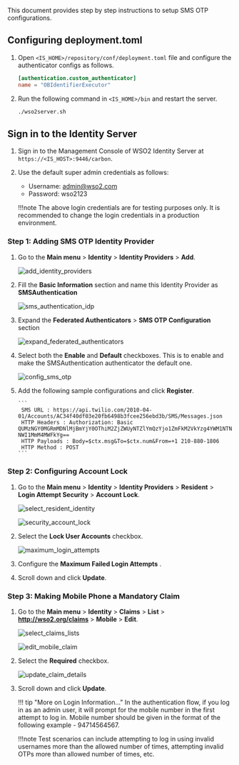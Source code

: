 This document provides step by step instructions to setup SMS OTP configurations.

## Configuring deployment.toml

1. Open `<IS_HOME>/repository/conf/deployment.toml` file and configure the authenticator configs as follows.

     ``` toml
     [authentication.custom_authenticator]
     name = "OBIdentifierExecutor"
     ```

2. Run the following command in `<IS_HOME>/bin` and restart the server.

     ``` bash
     ./wso2server.sh 
     ```
   
## Sign in to the Identity Server

1. Sign in to the Management Console of WSO2 Identity Server at `https://<IS_HOST>:9446/carbon`.

2. Use the default super admin credentials as follows:
    - Username: admin@wso2.com
    - Password: wso2123

    !!!note
        The above login credentials are for testing purposes only. It is recommended to change the login credentials in
        a production environment.

### Step 1: Adding SMS OTP Identity Provider

1. Go to the **Main menu** > **Identity** > **Identity Providers** > **Add**.

      ![add_identity_providers](../assets/img/get-started/quick-start-guide/go-to-add-identity-providers.png)

2. Fill the **Basic Information** section and name this Identity Provider as **SMSAuthentication**

      ![sms_authentication_idp](../assets/img/get-started/quick-start-guide/sms-authentication-idp.png)

3. Expand the **Federated Authenticators** > **SMS OTP Configuration** section

      ![expand_federated_authenticators](../assets/img/get-started/quick-start-guide/expand-federated-authenticators.png)

4. Select both the **Enable** and **Default** checkboxes. This is to enable and make the SMSAuthentication authenticator the default one.

      ![config_sms_otp](../assets/img/get-started/quick-start-guide/config-sms-otp.png)

5. Add the following sample configurations and click **Register**.

       ```
        SMS URL : https://api.twilio.com/2010-04-01/Accounts/AC34f40df03e20fb6498b3fcee256ebd3b/SMS/Messages.json
        HTTP Headers : Authorization: Basic QUMzNGY0MGRmMDNlMjBmYjY0OThiM2ZjZWUyNTZlYmQzYjo1ZmFkM2VkYzg4YWM1NTNiMmFiZjc4 NWI1MmM4MWFkYg==
        HTTP Payloads : Body=$ctx.msg&To=$ctx.num&From=+1 210-880-1806
        HTTP Method : POST
       ```

### Step 2: Configuring Account Lock

1. Go to the **Main menu** > **Identity** > **Identity Providers** > **Resident** > **Login Attempt Security** > **Account Lock**.

      ![select_resident_identity](../assets/img/get-started/quick-start-guide/go-to-resident-identity-providers.png)

      ![security_account_lock](../assets/img/get-started/quick-start-guide/login-security-account-lock.png)

2. Select the **Lock User Accounts** checkbox.

      ![maximum_login_attempts](../assets/img/get-started/quick-start-guide/maximum-failed-login-attempts.png)

3. Configure the **Maximum Failed Login Attempts** .

4. Scroll down and click **Update**.

### Step 3: Making Mobile Phone a Mandatory Claim

1. Go to the **Main menu** > **Identity** > **Claims** > **List** > **http://wso2.org/claims** > **Mobile** > **Edit**.

      ![select_claims_lists](../assets/img/get-started/quick-start-guide/go-to-claims-lists.png)

      ![edit_mobile_claim](../assets/img/get-started/quick-start-guide/edit-mobile-claim.png)

2. Select the **Required** checkbox.

      ![update_claim_details](../assets/img/get-started/quick-start-guide/update-local-claim-details.png)

3. Scroll down and click **Update**.

    !!! tip "More on Login Information..."
         In the authentication flow, if you log in as an admin user, it will prompt for the mobile number in the first
         attempt to log in. Mobile number should be given in the format of the following example - 94714564567.

    !!!note 
         Test  scenarios can include attempting to log in using invalid usernames more than the allowed number of times, attempting
         invalid OTPs more than allowed number of times, etc.
